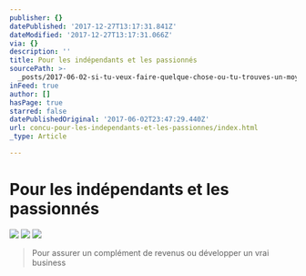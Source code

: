```yaml
---
publisher: {}
datePublished: '2017-12-27T13:17:31.841Z'
dateModified: '2017-12-27T13:17:31.066Z'
via: {}
description: ''
title: Pour les indépendants et les passionnés
sourcePath: >-
  _posts/2017-06-02-si-tu-veux-faire-quelque-chose-ou-tu-trouves-un-moyen-ou-tu.md
inFeed: true
author: []
hasPage: true
starred: false
datePublishedOriginal: '2017-06-02T23:47:29.440Z'
url: concu-pour-les-independants-et-les-passionnes/index.html
_type: Article

---
```

# Pour les indépendants et les passionnés
![](https://the-grid-user-content.s3-us-west-2.amazonaws.com/28224350-9688-4190-ba0e-f8d7d0f72658.png)
![](https://the-grid-user-content.s3-us-west-2.amazonaws.com/906030c5-e7f7-4541-9254-1b02e38e0644.png)
![](https://the-grid-user-content.s3-us-west-2.amazonaws.com/a297b337-3cfd-49ca-8957-5203dc93fe9d.png)

> Pour assurer un complément de revenus ou développer un vrai business